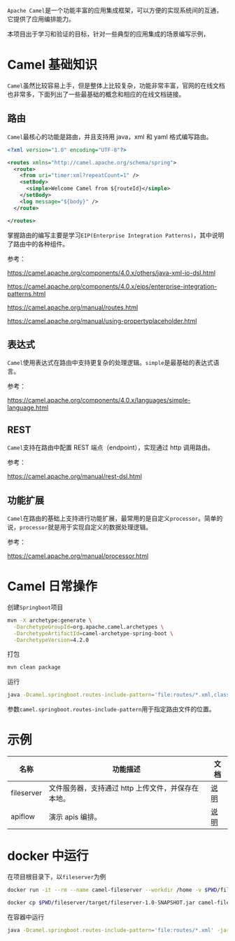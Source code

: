 `Apache Camel`是一个功能丰富的应用集成框架，可以方便的实现系统间的互通，它提供了应用编排能力。

本项目出于学习和验证的目标，针对一些典型的应用集成的场景编写示例，

# Camel 基础知识

`Camel`虽然比较容易上手，但是整体上比较复杂，功能非常丰富，官网的在线文档也非常多，下面列出了一些最基础的概念和相应的在线文档链接。

## 路由

`Camel`最核心的功能是路由，并且支持用 java，xml 和 yaml 格式编写路由。

```xml
<?xml version="1.0" encoding="UTF-8"?>

<routes xmlns="http://camel.apache.org/schema/spring">
  <route>
    <from uri="timer:xml?repeatCount=1" />
    <setBody>
      <simple>Welcome Camel from ${routeId}</simple>
    </setBody>
    <log message="${body}" />
  </route>

</routes>
```

掌握路由的编写主要是学习`EIP(Enterprise Integration Patterns)`，其中说明了路由中的各种组件。

参考：

https://camel.apache.org/components/4.0.x/others/java-xml-io-dsl.html

https://camel.apache.org/components/4.0.x/eips/enterprise-integration-patterns.html

https://camel.apache.org/manual/routes.html

https://camel.apache.org/manual/using-propertyplaceholder.html

## 表达式

`Camel`使用表达式在路由中支持更复杂的处理逻辑。`simple`是最基础的表达式语言。

参考：

https://camel.apache.org/components/4.0.x/languages/simple-language.html

## REST

`Camel`支持在路由中配置 REST 端点（endpoint），实现通过 http 调用路由。

参考：

https://camel.apache.org/manual/rest-dsl.html

## 功能扩展

`Camel`在路由的基础上支持进行功能扩展，最常用的是自定义`processor`。简单的说，`processor`就是用于实现自定义的数据处理逻辑。

参考：

https://camel.apache.org/manual/processor.html

# Camel 日常操作

创建`Springboot`项目

```sh
mvn -X archetype:generate \
  -DarchetypeGroupId=org.apache.camel.archetypes \
  -DarchetypeArtifactId=camel-archetype-spring-boot \
  -DarchetypeVersion=4.2.0
```

打包

```sh
mvn clean package
```

运行

```sh
java -Dcamel.springboot.routes-include-pattern='file:routes/*.xml,classpath:camel/*.xml' -jar ./camel-demo01-1.0-SNAPSHOT.jar
```

参数`camel.springboot.routes-include-pattern`用于指定路由文件的位置。

# 示例

| 名称       | 功能描述                                           | 文档                          |
| ---------- | -------------------------------------------------- | ----------------------------- |
| fileserver | 文件服务器，支持通过 http 上传文件，并保存在本地。 | [说明](/fileserver/README.md) |
| apiflow    | 演示 apis 编排。                                   | [说明](/apiflow/README.md)    |

# docker 中运行

在项目根目录下，以`fileserver`为例

```sh
docker run -it --rm --name camel-fileserver --workdir /home -v $PWD/fileserver/routes:/home/routes -p 8085:8081 openjdk:17-alpine sh
```

```sh
docker cp $PWD/fileserver/target/fileserver-1.0-SNAPSHOT.jar camel-fileserver:/home/fileserver-1.0-SNAPSHOT.jar
```

在容器中运行

```sh
java -Dcamel.springboot.routes-include-pattern='file:routes/*.xml' -jar ./fileserver-1.0-SNAPSHOT.jar
```
